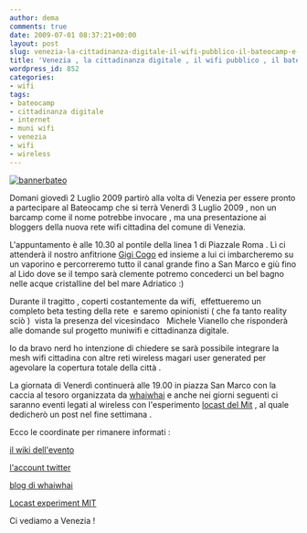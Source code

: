 ```yaml
---
author: dema
comments: true
date: 2009-07-01 08:37:21+00:00
layout: post
slug: venezia-la-cittadinanza-digitale-il-wifi-pubblico-il-bateocamp-e-tu
title: 'Venezia , la cittadinanza digitale , il wifi pubblico , il bateocamp e tu '
wordpress_id: 852
categories:
- wifi
tags:
- bateocamp
- cittadinanza digitale
- internet
- muni wifi
- venezia
- wifi
- wireless
---
```


[![bannerbateo](http://dema.tv/wp-content/uploads/2009/07/bannerbateo1.jpg)](http://dema.tv/wp-content/uploads/2009/07/bannerbateo1.jpg)

Domani giovedì 2 Luglio 2009 partirò alla volta di Venezia per essere pronto a partecipare al Bateocamp che si terrà Venerdì 3 Luglio 2009 , non un barcamp come il nome potrebbe invocare , ma una presentazione ai bloggers della nuova rete wifi cittadina del comune di Venezia.

L'appuntamento è alle 10.30 al pontile della linea 1 di Piazzale Roma . Lì ci attenderà il nostro anfitrione [Gigi Cogo](http://www.webeconoscenza.net/) ed insieme a lui ci imbarcheremo su un vaporino e percorreremo tutto il canal grande fino a San Marco e giù fino al Lido dove se il tempo sarà clemente potremo concederci un bel bagno nelle acque cristalline del bel mare Adriatico :)

Durante il tragitto , coperti costantemente da wifi,  effettueremo un completo  beta testing della rete  e saremo opinionisti ( che fa tanto reality sciò )  vista la presenza del vicesindaco   Michele Vianello che risponderà alle domande sul progetto muniwifi e cittadinanza digitale.

Io da bravo nerd ho intenzione di chiedere se sarà possibile integrare la mesh wifi cittadina con altre reti wireless magari user generated per agevolare la copertura totale della città .

La giornata di Venerdì  continuerà alle 19.00 in piazza San Marco con la caccia al tesoro organizzata da [whaiwhai](http://blog.whaiwhai.com/2009/06/wifi_day/) e anche nei giorni seguenti ci saranno eventi legati al wireless con l'esperimento [locast del Mit](http://locast.mit.edu/) , al quale dedicherò un post nel fine settimana .

Ecco le coordinate per rimanere informati :

[il wiki dell'evento](http://www.barcamp.org/bateocamp)

[l'account twitter ](https://twitter.com/bateocamp)

[blog di whaiwhai](http://blog.whaiwhai.com/)

[Locast experiment MIT](http://locast.mit.edu/)

Ci vediamo a Venezia !
